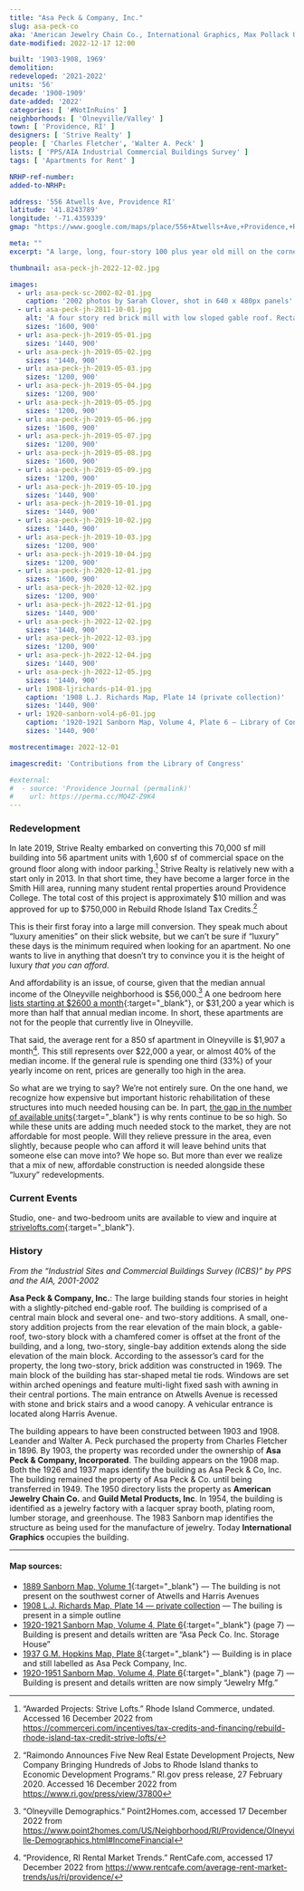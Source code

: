 ```yaml
---
title: "Asa Peck & Company, Inc."
slug: asa-peck-co
aka: 'American Jewelry Chain Co., International Graphics, Max Pollack Used Furniture, Strive Lofts'
date-modified: 2022-12-17 12:00

built: '1903-1908, 1969'
demolition:
redeveloped: '2021-2022'
units: '56'
decade: '1900-1909'
date-added: '2022'
categories: [ '#NotInRuins' ]
neighborhoods: [ 'Olneyville/Valley' ]
town: [ 'Providence, RI' ]
designers: [ 'Strive Realty' ]
people: [ 'Charles Fletcher', 'Walter A. Peck' ]
lists: [ 'PPS/AIA Industrial Commercial Buildings Survey' ]
tags: [ 'Apartments for Rent' ]

NRHP-ref-number:
added-to-NRHP:

address: '556 Atwells Ave, Providence RI'
latitude: '41.8243789'
longitude: '-71.4359339'
gmap: "https://www.google.com/maps/place/556+Atwells+Ave,+Providence,+RI+02909/@41.8243789,-71.4359339,18z/data=!4m5!3m4!1s0x89e445a203680c59:0x48c75c1edd7b541!8m2!3d41.8243789!4d-71.4359339"

meta: ""
excerpt: "A large, long, four-story 100 plus year old mill on the corner of Harris and Atwells is revived as apartments and commercial space"

thumbnail: asa-peck-jh-2022-12-02.jpg

images:
  - url: asa-peck-sc-2002-02-01.jpg
    caption: '2002 photos by Sarah Clover, shot in 640 x 480px panels'
  - url: asa-peck-jh-2011-10-01.jpg
    alt: 'A four story red brick mill with low sloped gable roof. Rectangular windows openings are large and prominantly featured along each wall. A series of additions project from the main building. More architectural description in the history section.'
    sizes: '1600, 900'
  - url: asa-peck-jh-2019-05-01.jpg
    sizes: '1440, 900'
  - url: asa-peck-jh-2019-05-02.jpg
    sizes: '1440, 900'
  - url: asa-peck-jh-2019-05-03.jpg
    sizes: '1200, 900'
  - url: asa-peck-jh-2019-05-04.jpg
    sizes: '1200, 900'
  - url: asa-peck-jh-2019-05-05.jpg
    sizes: '1200, 900'
  - url: asa-peck-jh-2019-05-06.jpg
    sizes: '1600, 900'
  - url: asa-peck-jh-2019-05-07.jpg
    sizes: '1200, 900'
  - url: asa-peck-jh-2019-05-08.jpg
    sizes: '1600, 900'
  - url: asa-peck-jh-2019-05-09.jpg
    sizes: '1200, 900'
  - url: asa-peck-jh-2019-05-10.jpg
    sizes: '1440, 900'
  - url: asa-peck-jh-2019-10-01.jpg
    sizes: '1440, 900'
  - url: asa-peck-jh-2019-10-02.jpg
    sizes: '1440, 900'
  - url: asa-peck-jh-2019-10-03.jpg
    sizes: '1200, 900'
  - url: asa-peck-jh-2019-10-04.jpg
    sizes: '1200, 900'
  - url: asa-peck-jh-2020-12-01.jpg
    sizes: '1600, 900'
  - url: asa-peck-jh-2020-12-02.jpg
    sizes: '1200, 900'
  - url: asa-peck-jh-2022-12-01.jpg
    sizes: '1440, 900'
  - url: asa-peck-jh-2022-12-02.jpg
    sizes: '1440, 900'
  - url: asa-peck-jh-2022-12-03.jpg
    sizes: '1200, 900'
  - url: asa-peck-jh-2022-12-04.jpg
    sizes: '1440, 900'
  - url: asa-peck-jh-2022-12-05.jpg
    sizes: '1440, 900'
  - url: 1908-ljrichards-p14-01.jpg
    caption: '1908 L.J. Richards Map, Plate 14 (private collection)'
    sizes: '1440, 900'
  - url: 1920-sanborn-vol4-p6-01.jpg
    caption: '1920-1921 Sanborn Map, Volume 4, Plate 6 — Library of Congress, Geography and Map Division, Sanborn Maps Collection'
    sizes: '1440, 900'

mostrecentimage: 2022-12-01

imagescredit: 'Contributions from the Library of Congress'

#external:
#  - source: 'Providence Journal (permalink)'
#    url: https://perma.cc/MQ4Z-Z9K4
---
```


### Redevelopment

In late 2019, Strive Realty embarked on converting this 70,000 sf mill building into 56 apartment units with 1,600 sf of commercial space on the ground floor along with indoor parking.[^1] Strive Realty is relatively new with a start only in 2013. In that short time, they have become a larger force in the Smith Hill area, running many student rental properties around Providence College. The total cost of this project is approximately $10 million and was approved for up to $750,000 in Rebuild Rhode Island Tax Credits.[^2]

[^1]: “Awarded Projects: Strive Lofts.” Rhode Island Commerce, undated. Accessed 16 December 2022 from https://commerceri.com/incentives/tax-credits-and-financing/rebuild-rhode-island-tax-credit-strive-lofts/ 

[^2]: “Raimondo Announces Five New Real Estate Development Projects, New Company Bringing Hundreds of Jobs to Rhode Island thanks to Economic Development Programs.” RI.gov press release, 27 February 2020. Accessed 16 December 2022 from https://www.ri.gov/press/view/37800 

This is their first foray into a large mill conversion. They speak much about “luxury amenities” on their slick website, but we can’t be sure if “luxury” these days is the minimum required when looking for an apartment. No one wants to live in anything that doesn’t try to convince you it is the height of luxury _that you can afford_. 

And affordability is an issue, of course, given that the median annual income of the Olneyville neighborhood is $56,000.[^3] A one bedroom here [lists starting at $2600 a month](//www.strivelofts.com/units/two-bedroom){:target="_blank"}, or $31,200 a year which is more than half that annual median income. In short, these apartments are not for the people that currently live in Olneyville. 

[^3]: “Olneyville Demographics.” Point2Homes.com, accessed 17 December 2022 from https://www.point2homes.com/US/Neighborhood/RI/Providence/Olneyville-Demographics.html#IncomeFinancial

That said, the average rent for a 850 sf apartment in Olneyville is $1,907 a month[^4]. This still represents over $22,000 a year, or almost 40% of the median income. If the general rule is spending one third (33%) of your yearly income on rent, prices are generally too high in the area. 

[^4]: “Providence, RI Rental Market Trends.” RentCafe.com, accessed 17 December 2022 from https://www.rentcafe.com/average-rent-market-trends/us/ri/providence/

So what are we trying to say? We’re not entirely sure. On the one hand, we recognize how expensive but important historic rehabilitation of these structures into much needed housing can be. In part, [the gap in the number of available units](//oneneighborhoodbuilders.org/severe-shortage-of-affordable-housing-in-rhode-island-means-families-with-the-lowest-incomes-suffer-most/){:target="_blank"} is why rents continue to be so high. So while these units are adding much needed stock to the market, they are not affordable for most people. Will they relieve pressure in the area, even slightly, because people who can afford it will leave behind units that someone else can move into? We hope so. But more than ever we realize that a mix of new, affordable construction is needed alongside these “luxury” redevelopments. 


### Current Events

Studio, one- and two-bedroom units are available to view and inquire at [strivelofts.com](//www.strivelofts.com){:target="_blank"}. 


### History

_From the “Industrial Sites and Commercial Buildings Survey (ICBS)” by PPS and the AIA, 2001-2002_

**Asa Peck & Company, Inc.**: The large building stands four stories in height with a slightly-pitched end-gable roof. The building is comprised of a central main block and several one- and two-story additions. A small, one-story addition projects from the rear elevation of the main block, a gable-roof, two-story block with a chamfered comer is offset at the front of the building, and a long, two-story, single-bay addition extends along the side elevation of the main block. According to the assessor’s card for the property, the long two-story, brick addition was constructed in 1969. The main block of the building has star-shaped metal tie rods. Windows are set within arched openings and feature multi-light fixed sash with awning in their central portions. The main entrance on Atwells Avenue is recessed with stone and brick stairs and a wood canopy. A vehicular entrance is located along Harris Avenue.

The building appears to have been constructed between 1903 and 1908. Leander and Walter A. Peck purchased the property from Charles Fletcher in 1896. By 1903, the property was recorded under the ownership of **Asa Peck & Company, Incorporated**. The building appears on the 1908 map. Both the 1926 and 1937 maps identify the building as Asa Peck & Co, Inc. The building remained the property of Asa Peck & Co. until being transferred in 1949. The 1950 directory lists the property as **American Jewelry Chain Co.** and **Guild Metal Products, Inc**. In 1954, the building is identified as a jewelry factory with a lacquer spray booth, plating room, lumber storage, and greenhouse. The 1983 Sanborn map identifies the structure as being used for the manufacture of jewelry. Today **International Graphics** occupies the building.

***

#### Map sources:

+ [1889 Sanborn Map, Volume 1](//repository.library.brown.edu/studio/item/bdr:212106/){:target="_blank"} — The building is not present on the southwest corner of Atwells and Harris Avenues
+ [1908 L.J. Richards Map, Plate 14 — private collection](#photo-1908-lj-richards-p7-01) — The builing is present in a simple outline 
+ [1920-1921 Sanborn Map, Volume 4, Plate 6](http://hdl.loc.gov/loc.gmd/g3774pm.g3774pm_g08099192104){:target="_blank"} (page 7) — Building is present and details written are “Asa Peck Co. Inc. Storage House”
+ [1937 G.M. Hopkins Map, Plate 8](//www.historicmapworks.com/Map/US/895465/Plate+008/Providence+1937/Rhode+Island/){:target="_blank"} — Building is in place and still labelled as Asa Peck Company, Inc.
+ [1920-1951 Sanborn Map, Volume 4, Plate 6](http://hdl.loc.gov/loc.gmd/g3774pm.g3774pm_g08099195004){:target="_blank"} (page 7) — Building is present and details written are now simply “Jewelry Mfg.”
